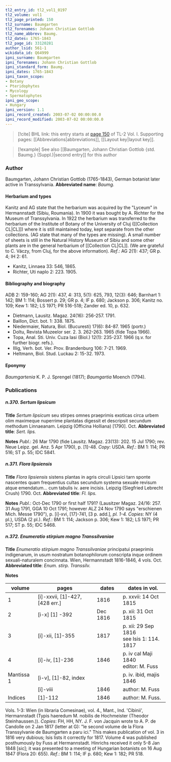 ```yaml
---
tl2_entry_id: tl2_vol1_0197
tl2_volume: vol1
tl2_page_printed: 150
tl2_surname: Baumgarten
tl2_forenames: Johann Christian Gottlob
tl2_name_abbrev: Baumg.
tl2_dates: 1765-1843
tl2_page_id: 33120281
author_lsid: 561-1
wikidata_id: Q64999
ipni_surname: Baumgarten
ipni_forenames: Johann Christian Gottlob
ipni_standard_form: Baumg.
ipni_dates: 1765-1843
ipni_taxon_scope: 
- Botany
- Pteridophytes
- Mycology
- Spermatophytes
ipni_geo_scope: 
- Hungary
ipni_version: 1.1
ipni_record_created: 2003-07-02 00:00:00.0
ipni_record_modified: 2003-07-02 00:00:00.0
---
```



> [!cite] BHL link: this entry starts at [page 150](https://www.biodiversitylibrary.org/page/33120281) of TL-2 Vol. I.
> Supporting pages: [[Abbreviations|abbreviations]], [[Layout key|layout key]].

> [!example] See also [[Baumgarten, Johann Christian Gottlob {std. Baumg.} (Suppl.)|second entry]] for this author

### Author

Baumgarten, Johann Christian Gottlob (1765-1843), German botanist later active in Transsylvania. 
**Abbreviated name**: *Baumg.*

#### Herbarium and types

Kanitz and AG state that the herbarium was acquired by the "Lyceum" in Hermannstadt (Sibiu, Roumania). In 1900 it was bought by A. Richter for the Museum of Transsylvania. In 1922 the herbarium was transferred to the herbarium of the Institute of Botany of the University of Cluj ([[Collection CL|CL]]) where it is still maintained today, kept separate from the other collections. (AG state that many of the types are missing). A small number of sheets is still in the Natural History Museum of Sibiu and some other plants are in the general herbarium of [[Collection CL|CL]]. (We are grateful to C. Váczy, from Cluj, for the above information).
*Ref*.: AG 2(1): 437; GR p. 4; IH 2: 61.
- Kanitz, Linnaea 33: 546, 1865.
- Richter, Uti naplo 2: 223. 1905.

#### Bibliography and biography

ADB 2: 159-160; AG 2(1): 437, 4: 313, 5(1): 625, 793, 12(3): 646; Barnhart 1: 142; BM 1: 114; Bossert p. 29; GR p. 4; IF p. 680; Jackson p. 306; Kanitz no. 109; Kew 1: 182; LS 1971; PR 516-518; Zander ed. 10, p. 632.
- Dietmann, Lausitz. Magaz. 24(16): 256-257. 1791.
- Baillon, Dict. bot. 1: 338. 1875.
- Niedermaier, Natura, Biol. (Bucuresti) 17(6): 84-87. 1965 (portr.)
- Doltu, Revista Muzeelor ser. 2. 3. 262-263. 1965 (fide Topa 1966).
- Topa, Anal. Sti. Univ. Cuza Iasi (Biol.) 12(1): 235-237. 1966 (q.v. for further biogr. refs.).
- Illig, Verh. bot. Ver. Prov. Brandenburg 106: 7-21. 1969.
- Heltmann, Biol. Stud. Luckau 2: 15-32. 1973.

#### Eponymy

*Baumgartenia* K. P. J. Sprengel (1817); *Baumgartia* Moench (1794).

### Publications

##### n.370. Sertum lipsicum

**Title**
*Sertum lipsicum* seu stirpes omnes praeprimis exoticas circa urbem olim maximeque nuperrime plantatas digessit et descripsit secundum methodum Linnaeanam. Leipzig (Officina Holliana) \[1790\]. Oct.
**Abbreviated title**: *Sert. lips.*

**Notes**
*Publ*.: 26 Mar 1790 (fide Lausitz. Magaz. 23(13): 202. 15 Jul 1790; rev. Neue Leipz. gel. Anz. 5 Apr 1790), p. \[1\]-48. *Copy*: USDA.
*Ref*.: BM 1: 114; PR 516; ST p. 55; IDC 5841.

##### n.371. Flora lipsiensis

**Title**
*Flora lipsiensis* sistens plantas in agris circuli Lipsici tarn sponte nascentes quam frequentius cultas secundum systema sexuale revisum atque emendatum... cum tabulis iv. aere incisis. Leipzig (Siegfried Lebrecht Crush) 1790. Oct.
**Abbreviated title**: *Fl. lips.*

**Notes**
*Publ*.: Oct-Dec 1790 or first half 1791? (Lausitzer Magaz. 24/16: 257. 31 Aug 1791, GGA 10 Oct 1791; however ALZ 24 Nov 1790 says "erschienen Mich. Messe 1790"), p. \[i\]-xvi, \[17\]-741, \[3 p. add.\], *pl. 1-4. Copies*: NY (4 pl.), USDA (2 pl.).
*Ref*.: BM 1: 114; Jackson p. 306; Kew 1: 182; LS 1971; PR 517; ST p. 55; IDC 5468.

##### n.372. Enumeratio stirpium magno Transsilvaniae

**Title**
*Enumeratio stirpium magno Transsilvaniae* principatui praeprimis indigenarum, in usum nostratum botanophilorum conscripta inque ordinem sexuali-naturalem concinnata. Wien, Hermannstadt 1816-1846, 4 vols. Oct.
**Abbreviated title**: *Enum. stirp. Transsilv.*

**Notes**

|volume	|pages	|dates	|dates in vol.|
|---	|---	|---	|---	|
|1	|\[i\]-xxvii, \[1\]-427, \[428 err.\]	|1816	|p. xxvii: 14 Oct 1815|
|2	|\[i-x\] \[1\] -392	|Dec 1816	|p. xii: 31 Oct 1815|
|3	|\[i\]-xii, \[1\]-355	|1817	|p. xii: 29 Sep 1816<br/>see Isis 1: 114. 1817|
|4	|\[i\]-iv, \[1\]-236	|1846	|p. iv cal Maji 1840<br/>editor: M. Fuss|
|Mantissa 1	|\[i-v\], \[1\]-82, index	|	|p. iv. ibid, majis 1846|
|	|\[i\]-viii	|1846	|author: M. Fuss|
|Indices	|\[1\]-112	|1846	|author: M. Fuss.|

Vols. 1-3: Wien (in libraria Comesinae), vol. 4., Mant., Ind. 'Cibinii', Hermannstadt (Typis haeredum M. nobilis de Hochmeister (Theodor Steinhaussen.)). *Copies*: FH, HH, NY.
J. F. von Jacquin wrote to A. P. de Candolle on 2 Jan 1817 (letter at G): "le second volume de la Flora Transsylvanie de Baumgarten a paru ici." This makes publication of vol. 3 in 1816 very dubious; Isis lists it correctly for 1817. Volume 4 was published posthumously by Fuss at Hermannstadt. Hinrichs received it only 5-8 Jan 1848 \[sic\]; it was presented to a meeting of Hungarian botanists on 16 Aug 1847 (Flora 20: 655).
*Ref*.: BM 1: 114; IF p. 680; Kew 1: 182; PR 518.

